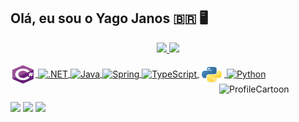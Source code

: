 ## Olá, eu sou o Yago Janos :brazil: :desktop_computer:

<div align="center">
  <a href="https://github.com/YagoJanos">
  <img height="150em" src="https://github-readme-stats.vercel.app/api?username=YagoJanos&show_icons=true&theme=highcontrast&include_all_commits=true&count_private=true"/>
  <img height="150em" src="https://github-readme-stats.vercel.app/api/top-langs/?username=YagoJanos&layout=compact&langs_count=7&theme=highcontrast"/>
</div>
<div style="display: inline_block"><br>
  <img align="center" alt="Csharp" height="30" width="40" src="https://raw.githubusercontent.com/devicons/devicon/master/icons/csharp/csharp-original.svg">
  <img align="center" alt=".NET" height="30" width="40" src="https://cdn.jsdelivr.net/gh/devicons/devicon/icons/dotnetcore/dotnetcore-original.svg">
  <img align="center" alt="Java" height="30" width="40" src="https://cdn.jsdelivr.net/gh/devicons/devicon/icons/java/java-original-wordmark.svg">
  <img align="center" alt="Spring" height="30" width="40" src="https://cdn.jsdelivr.net/gh/devicons/devicon/icons/spring/spring-original-wordmark.svg">
  <img align="center" alt="TypeScript" height="30" width="40" src="https://cdn.jsdelivr.net/gh/devicons/devicon/icons/typescript/typescript-plain.svg">
  <img align="center" alt="Python" height="30" width="40" src="https://raw.githubusercontent.com/devicons/devicon/master/icons/python/python-original.svg">
   <img align="center" alt="Python" height="30" width="150" src="https://img.shields.io/badge/Microsoft_SQL_Server-CC2927?style=for-the-badge&logo=microsoft-sql-server&logoColor=white">
  <img align="right" alt="ProfileCartoon" height="170" width="170" src="https://user-images.githubusercontent.com/73187867/146696243-6b5cdf3d-111b-46fd-b23e-30cfc7c0d839.png">

  
</div>
  
  ##
  
  <div>
    <a href="https://www.linkedin.com/in/yago-janos/" target="_blank"><img src="https://img.shields.io/badge/-LinkedIn-%230077B5?style=for-the-badge&logo=linkedin&logoColor=white" target="_blank"></a> 
    <a href = "mailto:yagojdev@gmail.com"><img src="https://img.shields.io/badge/Gmail-D14836?style=for-the-badge&logo=gmail&logoColor=white" target="_blank"></a>
 	<a href="https://www.instagram.com/yj_andrevitch/" target="_blank"><img src="https://img.shields.io/badge/Instagram-E4405F?style=for-the-badge&logo=instagram&logoColor=white"></a>  
  </div>
